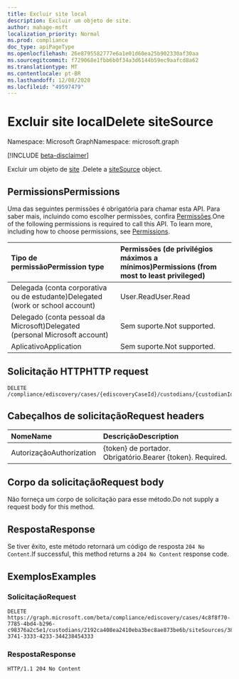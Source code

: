```yaml
---
title: Excluir site local
description: Excluir um objeto de site.
author: mahage-msft
localization_priority: Normal
ms.prod: compliance
doc_type: apiPageType
ms.openlocfilehash: 26e8795582777e6a1e01d60ea25b902330af30aa
ms.sourcegitcommit: f729068e1fbb6b0f34a3d6144b59ec9aafcd8a62
ms.translationtype: MT
ms.contentlocale: pt-BR
ms.lasthandoff: 12/08/2020
ms.locfileid: "49597479"
---
```

# <a name="delete-sitesource"></a><span data-ttu-id="38688-103">Excluir site local</span><span class="sxs-lookup"><span data-stu-id="38688-103">Delete siteSource</span></span>

<span data-ttu-id="38688-104">Namespace: Microsoft Graph</span><span class="sxs-lookup"><span data-stu-id="38688-104">Namespace: microsoft.graph</span></span>

[!INCLUDE [beta-disclaimer](../../includes/beta-disclaimer.md)]

<span data-ttu-id="38688-105">Excluir um objeto de [site](../resources/sitesource.md) .</span><span class="sxs-lookup"><span data-stu-id="38688-105">Delete a [siteSource](../resources/sitesource.md) object.</span></span>

## <a name="permissions"></a><span data-ttu-id="38688-106">Permissions</span><span class="sxs-lookup"><span data-stu-id="38688-106">Permissions</span></span>

<span data-ttu-id="38688-p101">Uma das seguintes permissões é obrigatória para chamar esta API. Para saber mais, incluindo como escolher permissões, confira [Permissões](/graph/permissions-reference).</span><span class="sxs-lookup"><span data-stu-id="38688-p101">One of the following permissions is required to call this API. To learn more, including how to choose permissions, see [Permissions](/graph/permissions-reference).</span></span>

|<span data-ttu-id="38688-109">Tipo de permissão</span><span class="sxs-lookup"><span data-stu-id="38688-109">Permission type</span></span>|<span data-ttu-id="38688-110">Permissões (de privilégios máximos a mínimos)</span><span class="sxs-lookup"><span data-stu-id="38688-110">Permissions (from most to least privileged)</span></span>|
|:---|:---|
|<span data-ttu-id="38688-111">Delegada (conta corporativa ou de estudante)</span><span class="sxs-lookup"><span data-stu-id="38688-111">Delegated (work or school account)</span></span>|<span data-ttu-id="38688-112">User.Read</span><span class="sxs-lookup"><span data-stu-id="38688-112">User.Read</span></span>|
|<span data-ttu-id="38688-113">Delegado (conta pessoal da Microsoft)</span><span class="sxs-lookup"><span data-stu-id="38688-113">Delegated (personal Microsoft account)</span></span>|<span data-ttu-id="38688-114">Sem suporte.</span><span class="sxs-lookup"><span data-stu-id="38688-114">Not supported.</span></span>|
|<span data-ttu-id="38688-115">Aplicativo</span><span class="sxs-lookup"><span data-stu-id="38688-115">Application</span></span>|<span data-ttu-id="38688-116">Sem suporte.</span><span class="sxs-lookup"><span data-stu-id="38688-116">Not supported.</span></span>|

## <a name="http-request"></a><span data-ttu-id="38688-117">Solicitação HTTP</span><span class="sxs-lookup"><span data-stu-id="38688-117">HTTP request</span></span>

<!-- {
  "blockType": "ignored"
}
-->

``` http
DELETE /compliance/ediscovery/cases/{ediscoveryCaseId}/custodians/{custodianId}/siteSources/{siteSourceId}
```

## <a name="request-headers"></a><span data-ttu-id="38688-118">Cabeçalhos de solicitação</span><span class="sxs-lookup"><span data-stu-id="38688-118">Request headers</span></span>

|<span data-ttu-id="38688-119">Nome</span><span class="sxs-lookup"><span data-stu-id="38688-119">Name</span></span>|<span data-ttu-id="38688-120">Descrição</span><span class="sxs-lookup"><span data-stu-id="38688-120">Description</span></span>|
|:---|:---|
|<span data-ttu-id="38688-121">Autorização</span><span class="sxs-lookup"><span data-stu-id="38688-121">Authorization</span></span>|<span data-ttu-id="38688-p102">{token} de portador. Obrigatório.</span><span class="sxs-lookup"><span data-stu-id="38688-p102">Bearer {token}. Required.</span></span>|

## <a name="request-body"></a><span data-ttu-id="38688-124">Corpo da solicitação</span><span class="sxs-lookup"><span data-stu-id="38688-124">Request body</span></span>

<span data-ttu-id="38688-125">Não forneça um corpo de solicitação para esse método.</span><span class="sxs-lookup"><span data-stu-id="38688-125">Do not supply a request body for this method.</span></span>

## <a name="response"></a><span data-ttu-id="38688-126">Resposta</span><span class="sxs-lookup"><span data-stu-id="38688-126">Response</span></span>

<span data-ttu-id="38688-127">Se tiver êxito, este método retornará um código de resposta `204 No Content`.</span><span class="sxs-lookup"><span data-stu-id="38688-127">If successful, this method returns a `204 No Content` response code.</span></span>

## <a name="examples"></a><span data-ttu-id="38688-128">Exemplos</span><span class="sxs-lookup"><span data-stu-id="38688-128">Examples</span></span>

### <a name="request"></a><span data-ttu-id="38688-129">Solicitação</span><span class="sxs-lookup"><span data-stu-id="38688-129">Request</span></span>

<!-- {
  "blockType": "request",
  "name": "delete_sitesource"
}
-->

``` http
DELETE https://graph.microsoft.com/beta/compliance/ediscovery/cases/4c8f8f70-7785-4bd4-b296-c98376a2c5e1/custodians/2192ca408ea2410eba3bec8ae873be6b/siteSources/38304445-3741-3333-4233-344238454333
```

### <a name="response"></a><span data-ttu-id="38688-130">Resposta</span><span class="sxs-lookup"><span data-stu-id="38688-130">Response</span></span>

<!-- {
  "blockType": "response",
  "truncated": true
}
-->

``` http
HTTP/1.1 204 No Content
```

